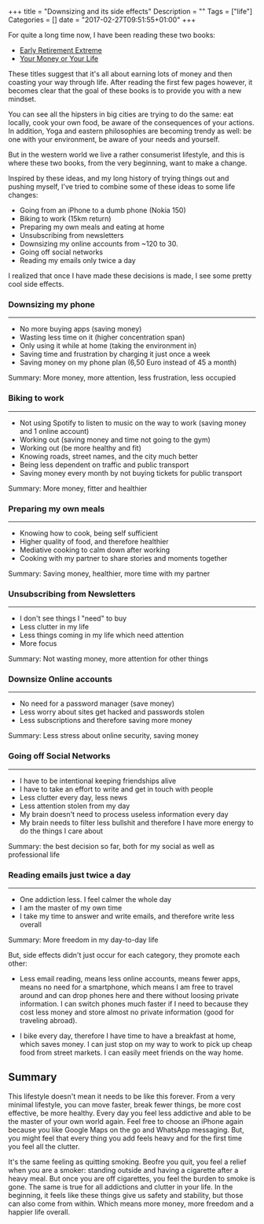 +++
title = "Downsizing and its side effects"
Description = ""
Tags = ["life"]
Categories = []
date = "2017-02-27T09:51:55+01:00"
+++

For quite a long time now, I have been reading these two books:

- <a href="http://www.goodreads.com/book/show/9519944-early-retirement-extreme?from_search=true">Early Retirement Extreme</a>
- <a href="http://www.goodreads.com/book/show/78428.Your_Money_or_Your_Life">Your Money or Your Life</a>

These titles suggest that it's all about earning lots of money and then coasting your way through life. After reading the first few pages however, it becomes clear that the goal of these books is to provide you with a new mindset.

You can see all the hipsters in big cities are trying to do the same: eat locally, cook your own food, be aware of the consequences of your actions. In addition, Yoga and eastern philosophies are becoming trendy as well: be one with your environment, be aware of your needs and yourself.

But in the western world we live a rather consumerist lifestyle, and this is where these two books, from the very beginning, want to make a change.

Inspired by these ideas, and my long history of trying things out and pushing myself, I've tried to combine some of these ideas to some life changes:

- Going from an iPhone to a dumb phone (Nokia 150)
- Biking to work (15km return)
- Preparing my own meals and eating at home
- Unsubscribing from newsletters
- Downsizing my online accounts from ~120 to 30.
- Going off social networks
- Reading my emails only twice a day

I realized that once I have made these decisions is made, I see some pretty cool side effects.

### Downsizing my phone
----
- No more buying apps (saving money)
- Wasting less time on it (higher concentration span)
- Only using it while at home (taking the environment in)
- Saving time and frustration by charging it just once a week
- Saving money on my phone plan (6,50 Euro instead of 45 a month)

Summary: More money, more attention, less frustration, less occupied


### Biking to work
----
- Not using Spotify to listen to music on the way to work (saving money and 1 online account)
- Working out (saving money and time not going to the gym)
- Working out (be more healthy and fit)
- Knowing roads, street names, and the city much better
- Being less dependent on traffic and public transport
- Saving money every month by not buying tickets for public transport

Summary: More money, fitter and healthier


### Preparing my own meals
----
- Knowing how to cook, being self sufficient
- Higher quality of food, and therefore healthier
- Mediative cooking to calm down after working
- Cooking with my partner to share stories and moments together

Summary: Saving money, healthier, more time with my partner


### Unsubscribing from Newsletters
----
- I don't see things I "need" to buy
- Less clutter in my life
- Less things coming in my life which need attention
- More focus

Summary: Not wasting money, more attention for other things

### Downsize Online accounts
-----
- No need for a password manager (save money)
- Less worry about sites get hacked and passwords stolen
- Less subscriptions and therefore saving more money

Summary: Less stress about online security, saving money

### Going off Social Networks
----
- I have to be intentional keeping friendships alive
- I have to take an effort to write and get in touch with people
- Less clutter every day, less news
- Less attention stolen from my day
- My brain doesn't need to process useless information every day
- My brain needs to filter less bullshit and therefore I have more energy to do the things I care about

Summary: the best decision so far, both for my social as well as professional life

### Reading emails just twice a day
---
- One addiction less. I feel calmer the whole day
- I am the master of my own time
- I take my time to answer and write emails, and therefore write less overall

Summary: More freedom in my day-to-day life


But, side effects didn't just occur for each category, they promote each other:

- Less email reading, means less online accounts, means fewer apps, means no need for a smartphone, which means I am free to travel around and can drop phones here and there without loosing private information. I can switch phones much faster if I need to because they cost less money and store almost no private information (good for traveling abroad).

- I bike every day, therefore I have time to have a breakfast at home, which saves money. I can just stop on my way to work to pick up cheap food from street markets. I can easily meet friends on the way home.


## Summary

This lifestyle doesn't mean it needs to be like this forever. From a very minimal lifestyle, you can move faster, break fewer things, be more cost effective, be more healthy. Every day you feel less addictive and able to be the master of your own world again. Feel free to choose an iPhone again because you like Google Maps on the go and WhatsApp messaging. But, you might feel that every thing you add feels heavy and for the first time you feel all the clutter.

It's the same feeling as quitting smoking. Beofre you quit, you feel a relief when you are a smoker: standing outside and having a cigarette after a heavy meal. But once you are off cigarettes, you feel the burden to smoke is gone. The same is true for all addictions and clutter in your life. In the beginning, it feels like these things give us safety and stability, but those can also come from within. Which means more money, more freedom and a happier life overall.
